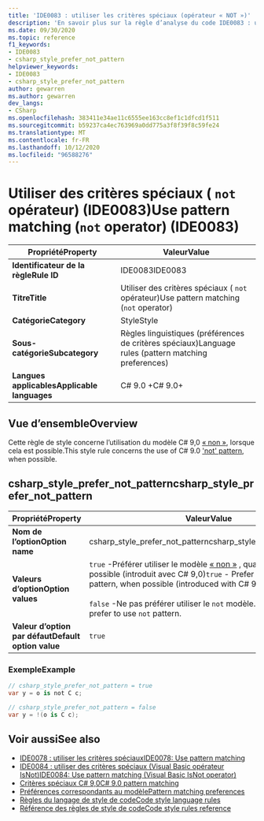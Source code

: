 ```yaml
---
title: 'IDE0083 : utiliser les critères spéciaux (opérateur « NOT »)'
description: 'En savoir plus sur la règle d’analyse du code IDE0083 : utiliser les critères spéciaux (opérateur « NOT »)'
ms.date: 09/30/2020
ms.topic: reference
f1_keywords:
- IDE0083
- csharp_style_prefer_not_pattern
helpviewer_keywords:
- IDE0083
- csharp_style_prefer_not_pattern
author: gewarren
ms.author: gewarren
dev_langs:
- CSharp
ms.openlocfilehash: 383411e34ae11c6555ee163cc8ef1c1dfcd1f511
ms.sourcegitcommit: b59237ca4ec763969a0dd775a3f8f39f8c59fe24
ms.translationtype: MT
ms.contentlocale: fr-FR
ms.lasthandoff: 10/12/2020
ms.locfileid: "96588276"
---
```

# <a name="use-pattern-matching-not-operator-ide0083"></a><span data-ttu-id="39d8e-103">Utiliser des critères spéciaux ( `not` opérateur) (IDE0083)</span><span class="sxs-lookup"><span data-stu-id="39d8e-103">Use pattern matching (`not` operator) (IDE0083)</span></span>

|<span data-ttu-id="39d8e-104">Propriété</span><span class="sxs-lookup"><span data-stu-id="39d8e-104">Property</span></span>|<span data-ttu-id="39d8e-105">Valeur</span><span class="sxs-lookup"><span data-stu-id="39d8e-105">Value</span></span>|
|-|-|
| <span data-ttu-id="39d8e-106">**Identificateur de la règle**</span><span class="sxs-lookup"><span data-stu-id="39d8e-106">**Rule ID**</span></span> | <span data-ttu-id="39d8e-107">IDE0083</span><span class="sxs-lookup"><span data-stu-id="39d8e-107">IDE0083</span></span> |
| <span data-ttu-id="39d8e-108">**Titre**</span><span class="sxs-lookup"><span data-stu-id="39d8e-108">**Title**</span></span> | <span data-ttu-id="39d8e-109">Utiliser des critères spéciaux ( `not` opérateur)</span><span class="sxs-lookup"><span data-stu-id="39d8e-109">Use pattern matching (`not` operator)</span></span> |
| <span data-ttu-id="39d8e-110">**Catégorie**</span><span class="sxs-lookup"><span data-stu-id="39d8e-110">**Category**</span></span> | <span data-ttu-id="39d8e-111">Style</span><span class="sxs-lookup"><span data-stu-id="39d8e-111">Style</span></span> |
| <span data-ttu-id="39d8e-112">**Sous-catégorie**</span><span class="sxs-lookup"><span data-stu-id="39d8e-112">**Subcategory**</span></span> | <span data-ttu-id="39d8e-113">Règles linguistiques (préférences de critères spéciaux)</span><span class="sxs-lookup"><span data-stu-id="39d8e-113">Language rules (pattern matching preferences)</span></span> |
| <span data-ttu-id="39d8e-114">**Langues applicables**</span><span class="sxs-lookup"><span data-stu-id="39d8e-114">**Applicable languages**</span></span> | <span data-ttu-id="39d8e-115">C# 9.0 +</span><span class="sxs-lookup"><span data-stu-id="39d8e-115">C# 9.0+</span></span> |

## <a name="overview"></a><span data-ttu-id="39d8e-116">Vue d’ensemble</span><span class="sxs-lookup"><span data-stu-id="39d8e-116">Overview</span></span>

<span data-ttu-id="39d8e-117">Cette règle de style concerne l’utilisation du modèle C# 9,0 [« non »](../../../csharp/whats-new/csharp-9.md#pattern-matching-enhancements), lorsque cela est possible.</span><span class="sxs-lookup"><span data-stu-id="39d8e-117">This style rule concerns the use of C# 9.0 ['not' pattern](../../../csharp/whats-new/csharp-9.md#pattern-matching-enhancements), when possible.</span></span>

## <a name="csharp_style_prefer_not_pattern"></a><span data-ttu-id="39d8e-118">csharp_style_prefer_not_pattern</span><span class="sxs-lookup"><span data-stu-id="39d8e-118">csharp_style_prefer_not_pattern</span></span>

|<span data-ttu-id="39d8e-119">Propriété</span><span class="sxs-lookup"><span data-stu-id="39d8e-119">Property</span></span>|<span data-ttu-id="39d8e-120">Valeur</span><span class="sxs-lookup"><span data-stu-id="39d8e-120">Value</span></span>|
|-|-|
| <span data-ttu-id="39d8e-121">**Nom de l’option**</span><span class="sxs-lookup"><span data-stu-id="39d8e-121">**Option name**</span></span> | <span data-ttu-id="39d8e-122">csharp_style_prefer_not_pattern</span><span class="sxs-lookup"><span data-stu-id="39d8e-122">csharp_style_prefer_not_pattern</span></span> |
| <span data-ttu-id="39d8e-123">**Valeurs d’option**</span><span class="sxs-lookup"><span data-stu-id="39d8e-123">**Option values**</span></span> | <span data-ttu-id="39d8e-124">`true` -Préférer utiliser le modèle [« non »](../../../csharp/whats-new/csharp-9.md#pattern-matching-enhancements) , quand cela est possible (introduit avec C# 9,0)</span><span class="sxs-lookup"><span data-stu-id="39d8e-124">`true` - Prefer to use ['not'](../../../csharp/whats-new/csharp-9.md#pattern-matching-enhancements) pattern, when possible (introduced with C# 9.0)</span></span><br /><br /><span data-ttu-id="39d8e-125">`false` -Ne pas préférer utiliser le `not` modèle.</span><span class="sxs-lookup"><span data-stu-id="39d8e-125">`false` - Do not prefer to use `not` pattern.</span></span> |
| <span data-ttu-id="39d8e-126">**Valeur d’option par défaut**</span><span class="sxs-lookup"><span data-stu-id="39d8e-126">**Default option value**</span></span> | `true` |

### <a name="example"></a><span data-ttu-id="39d8e-127">Exemple</span><span class="sxs-lookup"><span data-stu-id="39d8e-127">Example</span></span>

```csharp
// csharp_style_prefer_not_pattern = true
var y = o is not C c;

// csharp_style_prefer_not_pattern = false
var y = !(o is C c);
```

## <a name="see-also"></a><span data-ttu-id="39d8e-128">Voir aussi</span><span class="sxs-lookup"><span data-stu-id="39d8e-128">See also</span></span>

- [<span data-ttu-id="39d8e-129">IDE0078 : utiliser les critères spéciaux</span><span class="sxs-lookup"><span data-stu-id="39d8e-129">IDE0078: Use pattern matching</span></span>](ide0078.md)
- [<span data-ttu-id="39d8e-130">IDE0084 : utiliser des critères spéciaux (Visual Basic opérateur IsNot)</span><span class="sxs-lookup"><span data-stu-id="39d8e-130">IDE0084: Use pattern matching (Visual Basic IsNot operator)</span></span>](ide0084.md)
- [<span data-ttu-id="39d8e-131">Critères spéciaux C# 9,0</span><span class="sxs-lookup"><span data-stu-id="39d8e-131">C# 9.0 pattern matching</span></span>](../../../csharp/whats-new/csharp-9.md#pattern-matching-enhancements)
- [<span data-ttu-id="39d8e-132">Préférences correspondants au modèle</span><span class="sxs-lookup"><span data-stu-id="39d8e-132">Pattern matching preferences</span></span>](pattern-matching-preferences.md)
- [<span data-ttu-id="39d8e-133">Règles du langage de style de code</span><span class="sxs-lookup"><span data-stu-id="39d8e-133">Code style language rules</span></span>](language-rules.md)
- [<span data-ttu-id="39d8e-134">Référence des règles de style de code</span><span class="sxs-lookup"><span data-stu-id="39d8e-134">Code style rules reference</span></span>](index.md)
